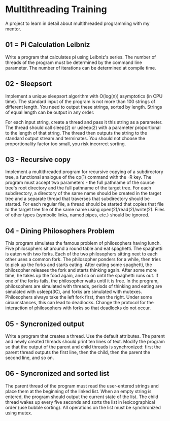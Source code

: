 # Multithreading Training

A project to learn in detail about multithreaded programming with my mentor.

## 01 = Pi Calculation Leibniz
Write a program that calculates pi using Leibniz's series. The number of threads of the program must be determined by the command line parameter. The number of iterations can be determined at compile time. 

## 02 - Sleepsort
Implement a unique sleepsort algorithm with O(log(n)) asymptotics (in CPU time).
The standard input of the program is not more than 100 strings of different length. You need to output these strings, sorted by length. Strings of equal length can be output in any order.

For each input string, create a thread and pass it this string as a parameter. The thread should call sleep(2) or usleep(2) with a parameter proportional to the length of that string. The thread then outputs the string to the standard output stream and terminates. You should not choose the proportionality factor too small, you risk incorrect sorting.

## 03 - Recursive copy
Implement a multithreaded program for recursive copying of a subdirectory tree, a functional analogue of the cp(1) command with the -R key. The program must accept two parameters - the full pathname of the source tree's root directory and the full pathname of the target tree. 
For each subdirectory, a directory of the same name should be created in the target tree and a separate thread that traverses that subdirectory should be started. For each regular file, a thread should be started that copies that file to the target tree file of the same name using open(2)/read(2)/write(2). Files of other types (symbolic links, named pipes, etc.) should be ignored.

## 04 - Dining Philosophers Problem
This program simulates the famous problem of philosophers having lunch. Five philosophers sit around a round table and eat spaghetti. The spaghetti is eaten with two forks. Each of the two philosophers sitting next to each other uses a common fork. The philosopher ponders for a while, then tries to pick up the forks and starts eating. After eating some spaghetti, the philosopher releases the fork and starts thinking again. After some more time, he takes up the food again, and so on until the spaghetti runs out. If one of the forks fails, the philosopher waits until it is free. In the program, philosophers are simulated with threads, periods of thinking and eating are simulated with usleep(3C), and forks are simulated with mutexes. Philosophers always take the left fork first, then the right. Under some circumstances, this can lead to deadlocks. Change the protocol for the interaction of philosophers with forks so that deadlocks do not occur.

## 05 - Syncronized output
Write a program that creates a thread. Use the default attributes. The parent and newly created threads should print ten lines of text. Modify the program so that the output of the parent and child threads is synchronized: first the parent thread outputs the first line, then the child, then the parent the second line, and so on. 

## 06 - Syncronized and sorted list
The parent thread of the program must read the user-entered strings and place them at the beginning of the linked list. When an empty string is entered, the program should output the current state of the list. The child thread wakes up every five seconds and sorts the list in lexicographical order (use bubble sorting). All operations on the list must be synchronized using mutex.
